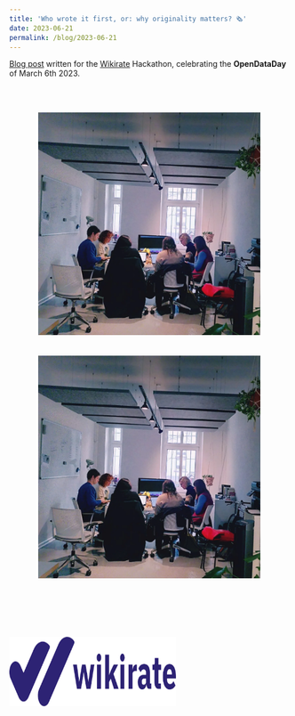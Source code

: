 ```yaml
---
title: 'Who wrote it first, or: why originality matters? 🗞️'
date: 2023-06-21
permalink: /blog/2023-06-21
---
```


[Blog post](https://wikirate.medium.com/sdgs-open-data-at-wikirates-hack-day-711c58597006) written for the [Wikirate](https://wikirate.org) Hackathon, celebrating the **OpenDataDay** of March 6th 2023.



<br/><br/>
<center><img src="/images/blog/wikirate/1.png" width="400" height="400" /></center>
<br/><br/>
<center><img src="/images/blog/wikirate/1.png" width="400" height="400" /></center>
<br/><br/>
<br/><br/>           
<br/><br/>
<img src="/images/blog/wikirate/wikirate_logo.png" width="300" height="125" />